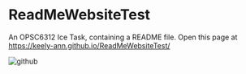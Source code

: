 # ReadMeWebsiteTest

An OPSC6312 Ice Task, containing a README file.
Open this page at <https://keely-ann.github.io/ReadMeWebsiteTest/>

![github](https://github.com/Keely-Ann/ReadMeWebsiteTest/assets/101563674/18534267-e1da-4733-b418-6e0a12a05f70)
